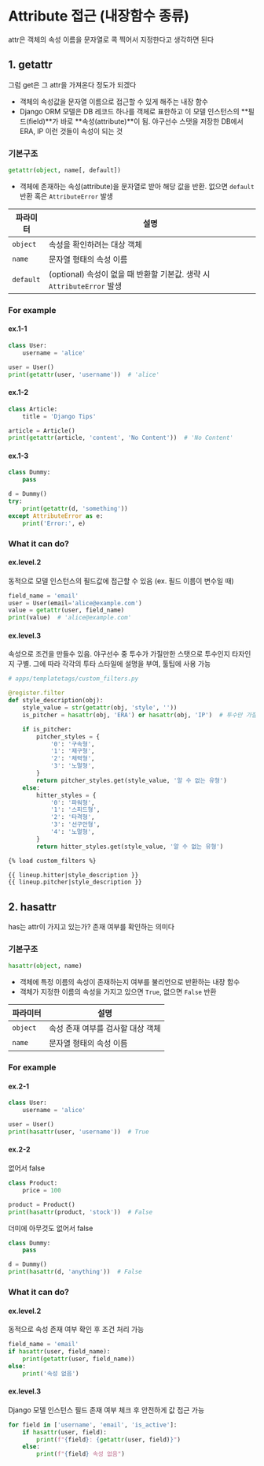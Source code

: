 # Attribute 접근 (내장함수 종류)
attr은 객체의 속성 이름을 문자열로 콕 찍어서 지정한다고 생각하면 된다
## 1. getattr
그럼 get은 그 attr을 가져온다 정도가 되겠다
- 객체의 속성값을 문자열 이름으로 접근할 수 있게 해주는 내장 함수
- Django ORM 모델은 DB 레코드 하나를 객체로 표한하고 이 모델 인스턴스의 **필드(field)**가 바로 **속성(attribute)**이 됨. 야구선수 스탯을 저장한 DB에서 ERA, IP 이런 것들이 속성이 되는 것

### 기본구조
```py
getattr(object, name[, default])
```

- 객체에 존재하는 속성(attribute)을 문자열로 받아 해당 값을 반환. 없으면 `default` 반환 혹은 `AttributeError` 발생

| 파라미터 | 설명 |
| --- | --- |
| `object` | 속성을 확인하려는 대상 객체 |
| `name` | 문자열 형태의 속성 이름 |
| `default` | (optional) 속성이 없을 때 반환할 기본값. 생략 시 `AttributeError` 발생 |

### For example

#### ex.1-1
```py
class User:
    username = 'alice'

user = User()
print(getattr(user, 'username'))  # 'alice'
```

#### ex.1-2
```py
class Article:
    title = 'Django Tips'

article = Article()
print(getattr(article, 'content', 'No Content'))  # 'No Content'
```

#### ex.1-3

```py
class Dummy:
    pass

d = Dummy()
try:
    print(getattr(d, 'something'))
except AttributeError as e:
    print('Error:', e)
```

### What it can do?
#### ex.level.2
동적으로 모델 인스턴스의 필드값에 접근할 수 있음 (ex. 필드 이름이 변수일 때)
```py
field_name = 'email'
user = User(email='alice@example.com')
value = getattr(user, field_name)
print(value)  # 'alice@example.com'
```

#### ex.level.3
속성으로 조건을 만들수 있음. 야구선수 중 투수가 가질만한 스탯으로 투수인지 타자인지 구별. 그에 따라 각각의 투타 스타일에 설명을 부여, 툴팁에 사용 가능
```py
# apps/templatetags/custom_filters.py

@register.filter
def style_description(obj):
    style_value = str(getattr(obj, 'style', ''))
    is_pitcher = hasattr(obj, 'ERA') or hasattr(obj, 'IP')  # 투수만 가질 만한 필드

    if is_pitcher:
        pitcher_styles = {
            '0': '구속형',
            '1': '제구형',
            '2': '체력형',
            '3': '노멀형',
        }
        return pitcher_styles.get(style_value, '알 수 없는 유형')
    else:
        hitter_styles = {
            '0': '파워형',
            '1': '스피드형',
            '2': '타격형',
            '3': '선구안형',
            '4': '노멀형',
        }
        return hitter_styles.get(style_value, '알 수 없는 유형')
```
```html
{% load custom_filters %}

{{ lineup.hitter|style_description }}
{{ lineup.pitcher|style_description }}
```

## 2. hasattr
has는 attr이 가지고 있는가? 존재 여부를 확인하는 의미다
### 기본구조
```py
hasattr(object, name)
```

- 객체에 특정 이름의 속성이 존재하는지 여부를 불리언으로 반환하는 내장 함수
- 객체가 지정한 이름의 속성을 가지고 있으면 `True`, 없으면 `False` 반환

| 파라미터     | 설명                  |
| -------- | ------------------- |
| `object` | 속성 존재 여부를 검사할 대상 객체 |
| `name`   | 문자열 형태의 속성 이름       |

### For example
#### ex.2-1

```py
class User:
    username = 'alice'

user = User()
print(hasattr(user, 'username'))  # True
```

#### ex.2-2
없어서 false
```py
class Product:
    price = 100

product = Product()
print(hasattr(product, 'stock'))  # False
```
더미에 아무것도 없어서 false
```py
class Dummy:
    pass

d = Dummy()
print(hasattr(d, 'anything'))  # False
```

### What it can do?
#### ex.level.2
동적으로 속성 존재 여부 확인 후 조건 처리 가능
```py
field_name = 'email'
if hasattr(user, field_name):
    print(getattr(user, field_name))
else:
    print('속성 없음')
```

#### ex.level.3
Django 모델 인스턴스 필드 존재 여부 체크 후 안전하게 값 접근 가능
```py
for field in ['username', 'email', 'is_active']:
    if hasattr(user, field):
        print(f"{field}: {getattr(user, field)}")
    else:
        print(f"{field} 속성 없음")
```
